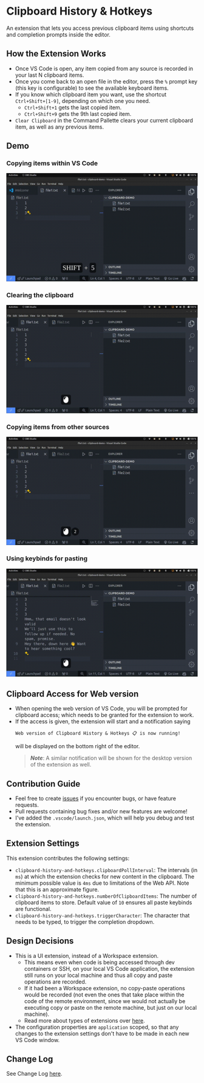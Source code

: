 #  Clipboard History & Hotkeys

An extension that lets you access previous clipboard items using shortcuts and completion prompts inside the editor.

## How the Extension Works

- Once VS Code is open, any item copied from any source is recorded in your last N clipboard items.
- Once you come back to an open file in the editor, press the `%` prompt key (this key is configurable) to see the available keyboard items.
- If you know which clipboard item you want, use the shortcut `Ctrl+Shift+[1-9]`, depending on which one you need.
  - `Ctrl+Shift+1` gets the last copied item.
  - `Ctrl+Shift+9` gets the 9th last copied item.
- `Clear Clipboard` in the Command Pallette clears your current clipboard item, as well as any previous items.

## Demo

### Copying items within VS Code

![Copying items within VS Code](./img/copy-within-vscode.gif)

### Clearing the clipboard

![Clearing the clipboard](./img/clear-clipboard-command.gif)

### Copying items from other sources

![Copying items from other sources](./img/copy-from-other-sources.gif)

### Using keybinds for pasting

![Using keybinds for pasting](./img/using-keybinds.gif)

## Clipboard Access for Web version

- When opening the web version of VS Code, you will be prompted for clipboard access; which needs to be granted for the extension to work.
- If the access is given, the extension will start and a notification saying 
  ```
  Web version of Clipboard History & Hotkeys 📋 is now running!
  ``` 
  will be displayed on the bottom right of the editor. 
  > ***Note***: A similar notification will be shown for the desktop version of the extension as well. 

## Contribution Guide

- Feel free to create [issues](https://github.com/rohan-v8rma/clipboard-history-and-hotkeys/issues) if you encounter bugs, or have feature requests.
- Pull requests containing bug fixes and/or new features are welcome!
- I've added the `.vscode/launch.json`, which will help you debug and test the extension.

<!-- Describe specific features of your extension including screenshots of your extension in action. Image paths are relative to this README file.

For example if there is an image subfolder under your extension project workspace:

\!\[feature X\]\(images/feature-x.png\) -->

<!-- > Tip: Many popular extensions utilize animations. This is an excellent way to show off your extension! We recommend short, focused animations that are easy to follow. -->

<!-- ## Requirements

If you have any requirements or dependencies, add a section describing those and how to install and configure them. -->

## Extension Settings

This extension contributes the following settings:

- `clipboard-history-and-hotkeys.clipboardPollInterval`: The intervals (in `ms`) at which the extension checks for new content in the clipboard. The minimum possible value is `4ms` due to limitations of the Web API. Note that this is an approximate figure.
- `clipboard-history-and-hotkeys.numberOfClipboardItems`: The number of clipboard items to store. Default value of `10` ensures all paste keybinds are functional.
- `clipboard-history-and-hotkeys.triggerCharacter`: The character that needs to be typed, to trigger the completion dropdown.

## Design Decisions

- This is a UI extension, instead of a Workspace extension.
  - This means even when code is being accessed through dev containers or SSH, on your local VS Code application, the extension still runs on your local machine and thus all copy and paste operations are recorded.
  - If it had been a Workspace extension, no copy-paste operations would be recorded (not even the ones that take place within the code of the remote environment, since we would not actually be executing copy or paste on the remote machine, but just on our local machine).
  - Read more about types of extensions over [here](https://code.visualstudio.com/api/advanced-topics/remote-extensions#architecture-and-extension-kinds).
- The configuration properties are `application` scoped, so that any changes to the extension settings don't have to be made in each new VS Code window.

## Change Log

See Change Log [here](./CHANGELOG.md).

<!-- ## Known Issues

Calling out known issues can help limit users opening duplicate issues against your extension.

---

## Following extension guidelines

Ensure that you've read through the extensions guidelines and follow the best practices for creating your extension.

* [Extension Guidelines](https://code.visualstudio.com/api/references/extension-guidelines)

## Working with Markdown

You can author your README using Visual Studio Code. Here are some useful editor keyboard shortcuts:

* Split the editor (`Cmd+\` on macOS or `Ctrl+\` on Windows and Linux).
* Toggle preview (`Shift+Cmd+V` on macOS or `Shift+Ctrl+V` on Windows and Linux).
* Press `Ctrl+Space` (Windows, Linux, macOS) to see a list of Markdown snippets.

## For more information

* [Visual Studio Code's Markdown Support](http://code.visualstudio.com/docs/languages/markdown)
* [Markdown Syntax Reference](https://help.github.com/articles/markdown-basics/)

**Enjoy!**

# dev guidelines

- Read [this](https://code.visualstudio.com/api/references/activation-events#onStartupFinished) link to understand why `onStartupFinished` is used as an `activationEvent`. -->